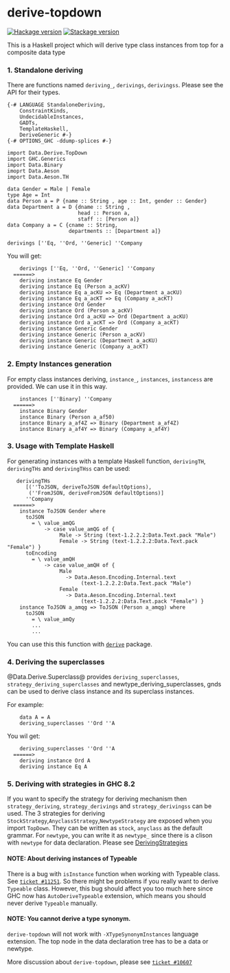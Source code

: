 # derive-topdown
[![Hackage version](https://img.shields.io/hackage/v/derive-topdown.svg?label=Hackage)](https://hackage.haskell.org/package/derive-topdown) [![Stackage version](https://www.stackage.org/package/derive-topdown/badge/lts?label=Stackage)](https://www.stackage.org/package/derive-topdown)

This is a Haskell project which will derive type class instances from top for a composite data type


### 1. Standalone deriving
There are functions named `deriving_`, `derivings`, `derivingss`. Please see the API for their types.

	{-# LANGUAGE StandaloneDeriving,
		ConstraintKinds,
		UndecidableInstances,
		GADTs,
		TemplateHaskell,
		DeriveGeneric #-}
	{-# OPTIONS_GHC -ddump-splices #-}
	
	import Data.Derive.TopDown
	import GHC.Generics
	import Data.Binary
	imoprt Data.Aeson
	import Data.Aeson.TH

	data Gender = Male | Female
	type Age = Int
	data Person a = P {name :: String , age :: Int, gender :: Gender}
	data Department a = D {dname :: String , 
						   head :: Person a, 
						   staff :: [Person a]}
	data Company a = C {cname :: String, 
	                    departments :: [Department a]}
	
	derivings [''Eq, ''Ord, ''Generic] ''Company

You will get:

		derivings [''Eq, ''Ord, ''Generic] ''Company
	  ======>
	    deriving instance Eq Gender
	    deriving instance Eq (Person a_acKV)
	    deriving instance Eq a_acKU => Eq (Department a_acKU)
	    deriving instance Eq a_acKT => Eq (Company a_acKT)
	    deriving instance Ord Gender
	    deriving instance Ord (Person a_acKV)
	    deriving instance Ord a_acKU => Ord (Department a_acKU)
	    deriving instance Ord a_acKT => Ord (Company a_acKT)
	    deriving instance Generic Gender
	    deriving instance Generic (Person a_acKV)
	    deriving instance Generic (Department a_acKU)
	    deriving instance Generic (Company a_acKT)

### 2. Empty Instances generation

For empty class instances deriving, `instance_`, `instances`, `instancess` are provided. We can use it in this way.

	    instances [''Binary] ''Company
	  ======>
	    instance Binary Gender
	    instance Binary (Person a_af50)
	    instance Binary a_af4Z => Binary (Department a_af4Z)
	    instance Binary a_af4Y => Binary (Company a_af4Y)

### 3. Usage with Template Haskell
For generating instances with a template Haskell function, `derivingTH`, `derivingTHs` and `derivingTHss` can be used:
	
	   derivingTHs
	      [(''ToJSON, deriveToJSON defaultOptions),
	       (''FromJSON, deriveFromJSON defaultOptions)]
	      ''Company
	  ======>
	    instance ToJSON Gender where
	      toJSON
	        = \ value_amQG
	            -> case value_amQG of {
	                 Male -> String (text-1.2.2.2:Data.Text.pack "Male")
	                 Female -> String (text-1.2.2.2:Data.Text.pack "Female") }
	      toEncoding
	        = \ value_amQH
	            -> case value_amQH of {
	                 Male
	                   -> Data.Aeson.Encoding.Internal.text
	                        (text-1.2.2.2:Data.Text.pack "Male")
	                 Female
	                   -> Data.Aeson.Encoding.Internal.text
	                        (text-1.2.2.2:Data.Text.pack "Female") }
	    instance ToJSON a_amqg => ToJSON (Person a_amqg) where
	      toJSON
	        = \ value_amQy
	        ...
	        ...
You can use this this function with [`derive`](http://hackage.haskell.org/package/derive) package.

### 4. Deriving the superclasses
@Data.Derive.Superclass@ provides `deriving_superclasses`, `strategy_deriving_superclasses` and newtype_deriving_superclasses, gnds can be used to derive class instance and its superclass instances. 

For example:

	    data A = A
	    deriving_superclasses ''Ord ''A

You wil get:

	    deriving_superclasses ''Ord ''A
	  ======>
	    deriving instance Ord A
	    deriving instance Eq A


### 5. Deriving with strategies in GHC 8.2
If you want to specify the strategy for deriving mechanism then `strategy_deriving`, `strategy_derivings` and `strategy_derivingss` can be used.
The 3 strategies for deriving `StockStrategy`,`AnyclassStrategy`,`NewtypeStrategy` are exposed when you import `TopDown`. They can be written as `stock`, `anyclass` as the default grammar. For `newtype`, you can write it as `newtype_` since there is a clison with `newtype` for data declaration. Please see [DerivingStrategies](https://ghc.haskell.org/trac/ghc/wiki/Commentary/Compiler/DerivingStrategies)


#### **NOTE**:  About deriving instances of Typeable
There is a bug with `isInstance` function when working with Typeable class. See [`ticket #11251`](https://ghc.haskell.org/trac/ghc/ticket/11251). So there might be problems if you really want to derive `Typeable` class. However, this bug should affect you too much here since GHC now has `AutoDeriveTypeable` extension, which means you should never derive `Typeable` manually.

#### **NOTE**: You cannot derive a type synonym.
`derive-topdown` will not work with `-XTypeSynonymInstances` language extension. The top node in the data declaration tree has to be a data or newtype.

More discussion about `derive-topdown`, please see [`ticket #10607`](https://ghc.haskell.org/trac/ghc/ticket/10607)